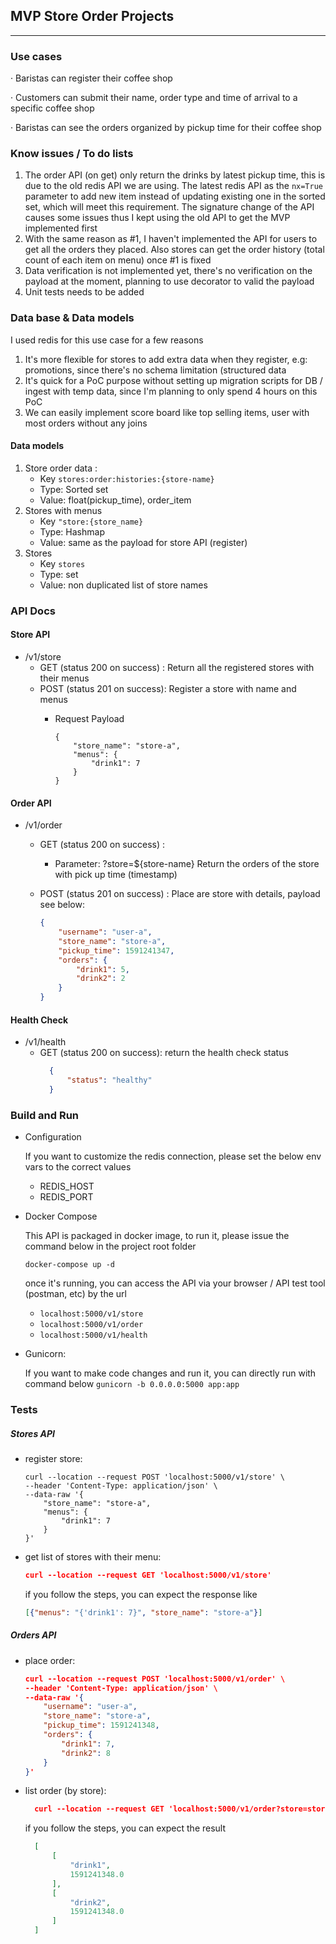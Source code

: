 ## MVP Store Order Projects
---
### Use cases
· Baristas can register their coffee shop

· Customers can submit their name, order type and time of arrival to a specific coffee shop

· Baristas can see the orders organized by pickup time for their coffee shop 

### Know issues / To do lists
1. The order API (on get) only return the drinks by latest pickup time, this is due to the old redis API we are using. The latest redis API as the `nx=True` parameter to add new item instead of updating existing one in the sorted set, which will meet this requirement. The signature change of the API causes some issues thus I kept using the old API to get the MVP implemented first
2. With the same reason as #1, I haven't implemented the API for users to get all the orders they placed. Also stores can get the order history (total count of each item on menu) once #1 is fixed
3. Data verification is not implemented yet, there's no verification on the payload at the moment, planning to use decorator to valid the payload
4. Unit tests needs to be added

### Data base & Data models
I used redis for this use case for a few reasons
1. It's more flexible for stores to add extra data when they register, e.g: promotions, since there's no schema limitation (structured data
2. It's quick for a PoC purpose without setting up migration scripts for DB / ingest with temp data, since I'm planning to only spend 4 hours on this PoC
3. We can easily implement score board like top selling items, user with most orders without any joins

#### Data models
1. Store order data :
   - Key `stores:order:histories:{store-name}`
   - Type: Sorted set
   - Value: float(pickup_time), order_item 
2. Stores with menus
   - Key `"store:{store_name}`
   - Type: Hashmap
   - Value: same as the payload for store API (register)
3. Stores
   - Key `stores`
   - Type: set
   - Value: non duplicated list of store names


### API Docs
#### Store API 
- /v1/store
   - GET (status 200 on success) :
        Return all the registered stores with their menus
   - POST (status 201 on success):
        Register a store with name and menus
        - Request Payload
          
            ```
            {
                "store_name": "store-a",
                "menus": {
                    "drink1": 7
                }
            }
            ```
#### Order API 
- /v1/order
    - GET (status 200 on success) : 
        - Parameter: ?store=${store-name}
        Return the orders of the store with pick up time (timestamp)
    
    - POST (status 201 on success) :
      Place are store with details, payload see below:
      
        ```json
        {
            "username": "user-a",
            "store_name": "store-a",
            "pickup_time": 1591241347,
            "orders": {
                "drink1": 5,
                "drink2": 2
            }
        }
        ```

#### Health Check
- /v1/health
    - GET (status 200 on success):
      return the health check status
      ```json
        {
            "status": "healthy"
        }
      ```


### Build and Run
- Configuration

  If you want to customize the redis connection, please set the below env vars to the correct values
    - REDIS_HOST
    - REDIS_PORT


- Docker Compose

  This API is packaged in docker image, to run it, please issue the command below in the project root folder 
  
  ```docker-compose up -d```
  
  once it's running, you can access the API via your browser / API test tool (postman, etc) by the url 
   - `localhost:5000/v1/store` 
   - `localhost:5000/v1/order`
   - `localhost:5000/v1/health`
  
- Gunicorn:

  If you want to make code changes and run it, you can directly run with command below
  `gunicorn -b 0.0.0.0:5000 app:app`
  
  
### Tests
##### Stores API 
-  register store:
    ```
    curl --location --request POST 'localhost:5000/v1/store' \
    --header 'Content-Type: application/json' \
    --data-raw '{
        "store_name": "store-a",
        "menus": {
            "drink1": 7
        }
    }'
    ```

- get list of stores with their menu:
    ```json
    curl --location --request GET 'localhost:5000/v1/store'
    ```
  
  if you follow the steps, you can expect the response like 
    ```json
    [{"menus": "{'drink1': 7}", "store_name": "store-a"}]
    ```
  
##### Orders API
- place order:
    ```json
    curl --location --request POST 'localhost:5000/v1/order' \
    --header 'Content-Type: application/json' \
    --data-raw '{
        "username": "user-a",
        "store_name": "store-a",
        "pickup_time": 1591241348,
        "orders": {
            "drink1": 7,
            "drink2": 8
        }
    }'
    ```

- list order (by store):
  ```json
    curl --location --request GET 'localhost:5000/v1/order?store=store-a' 
   ```
  if you follow the steps, you can expect the result 
  ```json
    [
        [
            "drink1",
            1591241348.0
        ],
        [
            "drink2",
            1591241348.0
        ]
    ]
  ```
